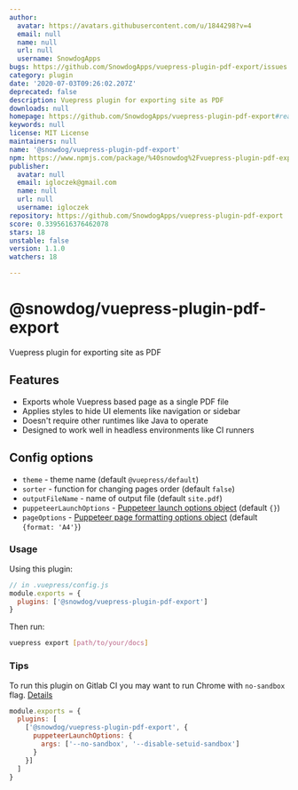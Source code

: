 ```yaml
---
author:
  avatar: https://avatars.githubusercontent.com/u/1844298?v=4
  email: null
  name: null
  url: null
  username: SnowdogApps
bugs: https://github.com/SnowdogApps/vuepress-plugin-pdf-export/issues
category: plugin
date: '2020-07-03T09:26:02.207Z'
deprecated: false
description: Vuepress plugin for exporting site as PDF
downloads: null
homepage: https://github.com/SnowdogApps/vuepress-plugin-pdf-export#readme
keywords: null
license: MIT License
maintainers: null
name: '@snowdog/vuepress-plugin-pdf-export'
npm: https://www.npmjs.com/package/%40snowdog%2Fvuepress-plugin-pdf-export
publisher:
  avatar: null
  email: igloczek@gmail.com
  name: null
  url: null
  username: igloczek
repository: https://github.com/SnowdogApps/vuepress-plugin-pdf-export
score: 0.3395616376462078
stars: 18
unstable: false
version: 1.1.0
watchers: 18

---
```


# @snowdog/vuepress-plugin-pdf-export
Vuepress plugin for exporting site as PDF

## Features
- Exports whole Vuepress based page as a single PDF file
- Applies styles to hide UI elements like navigation or sidebar
- Doesn't require other runtimes like Java to operate
- Designed to work well in headless environments like CI runners

## Config options
- `theme` - theme name (default `@vuepress/default`)
- `sorter` - function for changing pages order (default `false`)
- `outputFileName` - name of output file (default `site.pdf`)
- `puppeteerLaunchOptions` - [Puppeteer launch options object](https://github.com/puppeteer/puppeteer/blob/v2.1.1/docs/api.md#puppeteerlaunchoptions) (default `{}`)
- `pageOptions` - [Puppeteer page formatting options object](https://github.com/puppeteer/puppeteer/blob/v2.1.1/docs/api.md#pagepdfoptions) (default `{format: 'A4'}`)

### Usage

Using this plugin:

``` js
// in .vuepress/config.js
module.exports = {
  plugins: ['@snowdog/vuepress-plugin-pdf-export']
}
```

Then run:

``` bash
vuepress export [path/to/your/docs]
```

### Tips
To run this plugin on Gitlab CI you may want to run Chrome with `no-sandbox` flag. [Details](https://github.com/puppeteer/puppeteer/blob/master/docs/troubleshooting.md#setting-up-chrome-linux-sandbox)

```js
module.exports = {
  plugins: [
    ['@snowdog/vuepress-plugin-pdf-export', {
      puppeteerLaunchOptions: {
        args: ['--no-sandbox', '--disable-setuid-sandbox']
      }
    }]
  ]
}
```
